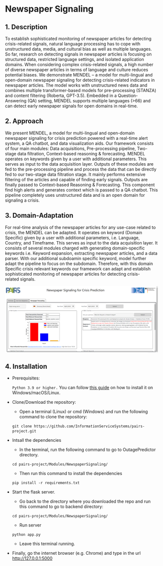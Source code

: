 # Newspaper Signaling

## 1. Description


<p> 

To establish sophisticated monitoring of newspaper articles for detecting crisis-related signals, natural language processing has to cope with unstructured data, media, and cultural bias as well as multiple languages. So far, research on detecting signals in newspaper articles is focusing on structured data, restricted language settings, and isolated application domains. When considering complex crisis-related signals, a high number of diverse newspaper articles in terms of language and culture reduces potential biases. We demonstrate MENDEL – a model for multi-lingual and open-domain newspaper signaling for detecting crisis-related indicators in newspaper articles. The model works with unstructured news data and combines multiple transformer-based models for pre-processing (STANZA) and content filtering (Roberta, GPT-3.5). Embedded in a Question-Answering (QA) setting, MENDEL supports multiple languages (>66) and can detect early newspaper signals for open domains in real-time.
    
</p>


## 2. Approach

<p> 

We present MENDEL, a model for multi-lingual and open-domain newspaper signaling for crisis prediction powered with a real-time alert system, a QA chatbot, and data visualization aids. Our framework consists of four main modules: Data acquisitions, Pre-processing pipeline, Two-stage data filtration, Context-based reasoning & forecasting. MENDEL operates on keywords given by a user with additional parameters. This serves as input to the data acquisition layer. Outputs of these modules are fed to the pre-processing pipeline and process the data that can be directly fed to our two-stage data filtration stage. It mainly performs extensive filtering of the articles and capable of finding early signals. Outputs are finally passed to Context-based Reasoning & Forecasting. This component find high alerts and generates context which is passed to a QA chatbot. This pipeline completely uses unstructured data and is an open domain for signaling a crisis.

<p> 

## 3. Domain-Adaptation

<p> 

For real-time analysis of the newspaper articles for any use-case related to crisis, the MENDEL can be adapted. It operates on keyword (Domain Specific) given by a user with additional parameters, i.e. Language, Country, and Timeframe. This serves as input to the data acquisition layer. It consists of several modules charged with generating domain-specific keywords i.e. Keyword expansion, extracting newspaper articles, and a data parser. With our additional subdoamin specific keyword, model further adapt the pipeline to focus on the subdomain. Therefore, with this domain Specific crisis relevant keywords our framework can adapt and establish sophisticated monitoring of newspaper articles for detecting crisis-related signals.

<p> 

!["Demo"](images/MENDEL_UI.png)

## 4. Installation 

- Prerequisites:

	```Python 3.9 or higher.``` You can follow [this guide](https://phoenixnap.com/kb/upgrade-python) on how to install it on Windows/macOS/Linux.

- Clone/Download the repository:

	- Open a terminal (Linux) or cmd (Windows) and run the following command to clone the repository:
	```
	git clone https://github.com/InformationServiceSystems/pairs-project.git
	```

- Intsall the dependencies 

	- In the terminal, run the following command to go to OutagePredictor directory. 
	```
	cd pairs-project/Modules/NewspaperSignaling/
	```
	- Then run this command to install the dependencies
	```
	pip install -r requirements.txt
	```

- Start the flask server.

	- Go back to the directory where you downloaded the repo and run this command to go to backend directory:
	```
	cd pairs-project/Modules/NewspaperSignaling/
	```
	- Run server
	```
	python app.py
	```
	- Leave this terminal running. 



- Finally, go the internet browser (e.g. Chrome) and type in the url <http://127.0.0.1:5000>


